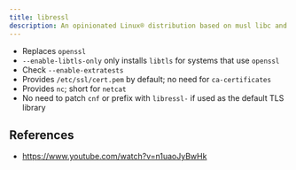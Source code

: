 ```yaml
---
title: libressl
description: An opinionated Linux® distribution based on musl libc and toybox
---
```


- Replaces `openssl`
- `--enable-libtls-only` only installs `libtls` for systems that use `openssl`
- Check `--enable-extratests`
- Provides `/etc/ssl/cert.pem` by default; no need for `ca-certificates`
- Provides `nc`; short for `netcat`
- No need to patch `cnf` or prefix with `libressl-` if used as the default TLS library

## References
- https://www.youtube.com/watch?v=n1uaoJyBwHk
